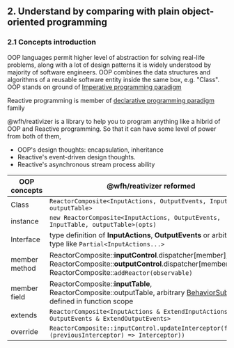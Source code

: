 ## 2. Understand by comparing with plain object-oriented programming

### 2.1 Concepts introduction

OOP languages permit higher level of abstraction for solving real-life problems, along with a lot of design patterns it is widely understood by majority of software engineers.
OOP combines the data structures and algorithms of a reusable software entity inside the same box, e.g. "Class".
OOP stands on ground of [Imperative programming paradigm](https://en.wikipedia.org/wiki/Imperative_programming)

Reactive programming is member of [declarative programming paradigm](https://en.wikipedia.org/wiki/Declarative_programming) family

@wfh/reativizer is a library to help you to program anything like a hibrid of OOP and Reactive programming.
So that it can have some level of power from both of them,
- OOP's design thoughts: encapsulation, inheritance  
- Reactive's event-driven design thoughts.
- Reactive's asynchronous stream process ability

OOP concepts | @wfh/reativizer reformed
| - | -
Class | `ReactorComposite<InputActions, OutputEvents, InputTable, outputTable>`
instance | `new ReactorComposite<InputActions, OutputEvents, InputTable, outputTable>(opts)`
Interface | type definition of **InputActions**, **OutputEvents** or arbitrary type like `Partial<InputActions...>`
member method | ReactorComposite::**inputControl**.dispatcher[member], ReactorComposite::**outputControl**.dispatcher[member], ReactorComposite::`addReactor(observable)`
member field | ReactorComposite::**inputTable**, ReactorComposite::outputTable, arbitrary [BehaviorSubject](https://rxjs.dev/api/index/class/BehaviorSubject) defined in function scope
extends | `ReactorComposite<InputActions & ExtendInputActions, OutputEvents & ExtendOutputEvents>`
override | `ReactorComposite::inputControl.updateInterceptor(factory: (previousInterceptor) => Interceptor))`

